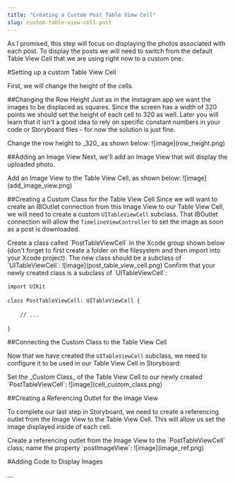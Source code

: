 ```yaml
---
title: "Creating a Custom Post Table View Cell"
slug: custom-table-view-cell-post
---
```


As I promised, this step will focus on displaying the photos associated with each post.
To display the posts we will need to switch from the default Table View Cell that we are
using right now to a custom one.

#Setting up a custom Table View Cell

First, we will change the height of the cells.

##Changing the Row Height
Just as in the Instagram app we want the images
to be displaced as squares. Since the screen has a width of 320 points we should set the height of each
cell to 320 as well. Later you will learn that it isn't a good idea to rely on specific constant numbers in
your code or Storyboard files - for now the solution is just fine.

<div class="action"></div>
Change the row height to _320_ as shown below:
![image](row_height.png)

##Adding an Image View
Next, we'll add an Image View that will display the uploaded photo.

<div class="action"></div>
Add an Image View to the Table View Cell, as shown below:
![image](add_image_view.png)

##Creating a Custom Class for the Table View Cell
Since we will want to create an IBOutlet connection from this Image View to our Table View Cell, we will need to
create a custom `UITableViewCell` subclass. That IBOutlet connection will allow the `TimelineViewController` to set the image as soon as a post is downloaded.

<div class="action"></div>
Create a class called `PostTableViewCell` in the Xcode group shown below (don't forget to first create a folder on the filesystem and then import into your Xcode project). The new class should be a subclass of `UITableViewCell`:
![image](post_table_view_cell.png)
Confirm that your newly created class is a subclass of `UITableViewCell`:

    import UIKit

    class PostTableViewCell: UITableViewCell {

        // ...

    }

##Connecting the Custom Class to the Table View Cell

Now that we have created the `UITableViewCell` subclass, we need to configure it to be used in our Table View Cell
in Storyboard:

<div class="action"></div>
Set the _Custom Class_ of the Table View Cell to our newly created `PostTableViewCell`:
![image](cell_custom_class.png)

##Creating a Referencing Outlet for the Image View

To complete our last step in Storyboard, we need to create a referencing outlet from the Image View to the Table View Cell.
This will allow us set the image displayed inside of each cell.

<div class="action"></div>
Create a referencing outlet from the Image View to the `PostTableViewCell` class; name the property `postImageView`:
![image](image_ref.png)

#Adding Code to Display Images

...
